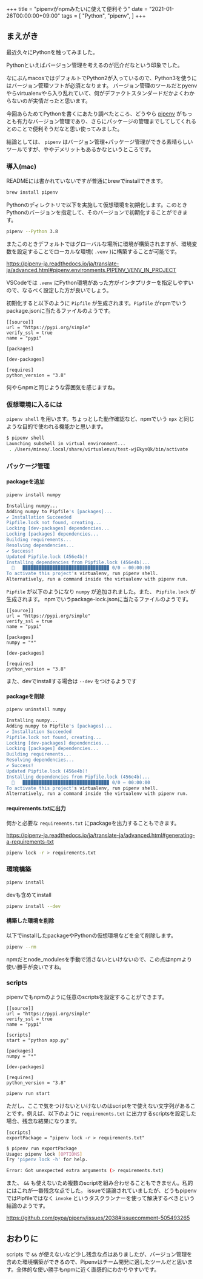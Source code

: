 +++
title = "pipenvがnpmみたいに使えて便利そう"
date = "2021-01-26T00:00:00+09:00"
tags = [
  "Python",
  "pipenv",
]
+++

## まえがき

最近久々にPythonを触ってみました。

Pythonといえばバージョン管理を考えるのが厄介だなという印象でした。


なにぶんmacosではデフォルトでPython2が入っているので、Python3を使うにはバージョン管理ソフトが必須となります。
バージョン管理のツールだとpyenvやらvirtualenvやら入り乱れていて、何がデファクトスタンダードだかよくわからないのが実情だったと思います。


今回あらためてPythonを書くにあたり調べたところ、どうやら [pipenv](https://github.com/pypa/pipenv) がもっとも有力なバージョン管理であり、さらにパッケージの管理までしてしてくれるとのことで便利そうだなと思い使ってみました。

結論としては、 `pipenv` はバージョン管理+パッケージ管理ができる素晴らしいツールですが、ややデメリットもあるかなというところです。

### 導入(mac)

READMEには書かれていないですが普通にbrewでinstallできます。

```bash
brew install pipenv
```

Pythonのディレクトリで以下を実施して仮想環境を初期化します。このときPythonのバージョンを指定して、そのバージョンで初期化することができます。

```bash
pipenv --Python 3.8
```

またこのときデフォルトではグローバルな場所に環境が構築されますが、環境変数を設定することでローカルな環境( `.venv` )に構築することが可能です。

https://pipenv-ja.readthedocs.io/ja/translate-ja/advanced.html#pipenv.environments.PIPENV_VENV_IN_PROJECT

VSCodeでは `.venv` にPython環境があった方がインタプリターを指定しやすいので、なるべく設定した方が良いでしょう。

初期化すると以下のように `Pipfile` が生成されます。`Pipfile` がnpmでいうpackage.jsonに当たるファイルのようです。

```
[[source]]
url = "https://pypi.org/simple"
verify_ssl = true
name = "pypi"

[packages]

[dev-packages]

[requires]
python_version = "3.8"
```

何やらnpmと同じような雰囲気を感じますね。

### 仮想環境に入るには

`pipenv shell` を用います。ちょっとした動作確認など、npmでいう `npx` と同じような目的で使われる機能かと思います。

```bash
$ pipenv shell
Launching subshell in virtual environment...
 . /Users/mineo/.local/share/virtualenvs/test-wjEkysQk/bin/activate
```

### パッケージ管理

#### packageを追加

```bash
pipenv install numpy
```

```bash
Installing numpy...
Adding numpy to Pipfile's [packages]...
✔ Installation Succeeded
Pipfile.lock not found, creating...
Locking [dev-packages] dependencies...
Locking [packages] dependencies...
Building requirements...
Resolving dependencies...
✔ Success!
Updated Pipfile.lock (456e4b)!
Installing dependencies from Pipfile.lock (456e4b)...
  🐍   ▉▉▉▉▉▉▉▉▉▉▉▉▉▉▉▉▉▉▉▉▉▉▉▉▉▉▉▉▉▉▉▉ 0/0 — 00:00:00
To activate this project's virtualenv, run pipenv shell.
Alternatively, run a command inside the virtualenv with pipenv run.
```

`Pipfile` が以下のようになり `numpy` が追加されました。また、 `Pipfile.lock` が生成されます。 npmでいうpackage-lock.jsonに当たるファイルのようです。

```
[[source]]
url = "https://pypi.org/simple"
verify_ssl = true
name = "pypi"

[packages]
numpy = "*"

[dev-packages]

[requires]
python_version = "3.8"
```

また、devでinstallする場合は `--dev` をつけるようです

#### packageを削除

```bash
pipenv uninstall numpy
```

```bash
Installing numpy...
Adding numpy to Pipfile's [packages]...
✔ Installation Succeeded
Pipfile.lock not found, creating...
Locking [dev-packages] dependencies...
Locking [packages] dependencies...
Building requirements...
Resolving dependencies...
✔ Success!
Updated Pipfile.lock (456e4b)!
Installing dependencies from Pipfile.lock (456e4b)...
  🐍   ▉▉▉▉▉▉▉▉▉▉▉▉▉▉▉▉▉▉▉▉▉▉▉▉▉▉▉▉▉▉▉▉ 0/0 — 00:00:00
To activate this project's virtualenv, run pipenv shell.
Alternatively, run a command inside the virtualenv with pipenv run.
```

#### requirements.txtに出力

何かと必要な `requirements.txt` にpackageを出力することもできます。

https://pipenv-ja.readthedocs.io/ja/translate-ja/advanced.html#generating-a-requirements-txt

```bash
pipenv lock -r > requirements.txt
```

### 環境構築

```bash
pipenv install
```

devも含めてinstall

```bash
pipenv install --dev
```

#### 構築した環境を削除

以下でinstallしたpackageやPythonの仮想環境などを全て削除します。

```bash
pipenv --rm
```

npmだとnode_modulesを手動で消さないといけないので、この点はnpmより使い勝手が良いですね。

### scripts

pipenvでもnpmのように任意のscriptsを設定することができます。

```
[[source]]
url = "https://pypi.org/simple"
verify_ssl = true
name = "pypi"

[scripts]
start = "python app.py"

[packages]
numpy = "*"

[dev-packages]

[requires]
python_version = "3.8"
```

```bash
pipenv run start
```

ただし、ここで気をつけないといけないのはscriptをで使えない文字列があることです。例えば、以下のように `requirements.txt` に出力するscriptsを設定した場合、残念な結果になります。

```
[scripts]
exportPackage = "pipenv lock -r > requirements.txt"
```

```bash
$ pipenv run exportPackage
Usage: pipenv lock [OPTIONS]
Try 'pipenv lock -h' for help.

Error: Got unexpected extra arguments (> requirements.txt)
```

また、 `&&` も使えないため複数のscriptを組み合わせることもできません。私的にはこれが一番残念な点でした。
issueで議論されていましたが、どうもpipenvではPipfileではなく `invoke` というタスクランナーを使って解決するべきという結論のようです。

https://github.com/pypa/pipenv/issues/2038#issuecomment-505493265

## おわりに

scripts で `&&` が使えないなど少し残念な点はありましたが、バージョン管理を含めた環境構築ができるので、Pipenvはチーム開発に適したツールだと思います。全体的な使い勝手もnpmに近く直感的にわかりやすいです。
